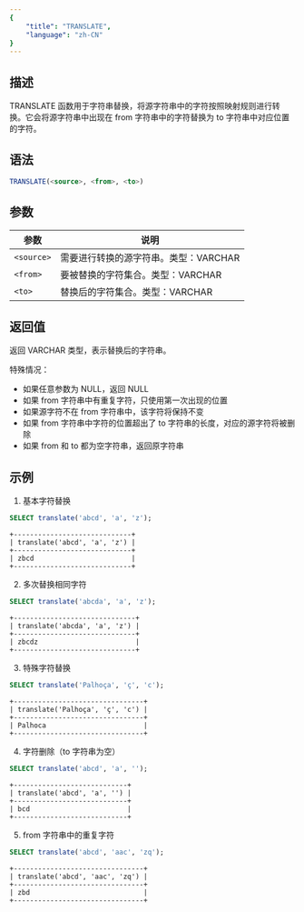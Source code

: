 ```yaml
---
{
    "title": "TRANSLATE",
    "language": "zh-CN"
}
---
```


## 描述

TRANSLATE 函数用于字符串替换，将源字符串中的字符按照映射规则进行转换。它会将源字符串中出现在 from 字符串中的字符替换为 to 字符串中对应位置的字符。

## 语法

```sql
TRANSLATE(<source>, <from>, <to>)
```

## 参数
| 参数   | 说明                                  |
| ------ | ------------------------------------- |
| `<source>` | 需要进行转换的源字符串。类型：VARCHAR |
| `<from>` | 要被替换的字符集合。类型：VARCHAR     |
| `<to>` | 替换后的字符集合。类型：VARCHAR       |

## 返回值

返回 VARCHAR 类型，表示替换后的字符串。

特殊情况：
- 如果任意参数为 NULL，返回 NULL
- 如果 from 字符串中有重复字符，只使用第一次出现的位置
- 如果源字符不在 from 字符串中，该字符将保持不变
- 如果 from 字符串中字符的位置超出了 to 字符串的长度，对应的源字符将被删除
- 如果 from 和 to 都为空字符串，返回原字符串

## 示例

1. 基本字符替换
```sql
SELECT translate('abcd', 'a', 'z');
```
```text
+-----------------------------+
| translate('abcd', 'a', 'z') |
+-----------------------------+
| zbcd                        |
+-----------------------------+
```

2. 多次替换相同字符
```sql
SELECT translate('abcda', 'a', 'z');
```
```text
+------------------------------+
| translate('abcda', 'a', 'z') |
+------------------------------+
| zbcdz                        |
+------------------------------+
```

3. 特殊字符替换
```sql
SELECT translate('Palhoça', 'ç', 'c');
```
```text
+--------------------------------+
| translate('Palhoça', 'ç', 'c') |
+--------------------------------+
| Palhoca                        |
+--------------------------------+
```

4. 字符删除（to 字符串为空）
```sql
SELECT translate('abcd', 'a', '');
```
```text
+----------------------------+
| translate('abcd', 'a', '') |
+----------------------------+
| bcd                        |
+----------------------------+
```

5. from 字符串中的重复字符
```sql
SELECT translate('abcd', 'aac', 'zq');
```
```text
+--------------------------------+
| translate('abcd', 'aac', 'zq') |
+--------------------------------+
| zbd                            |
+--------------------------------+
```